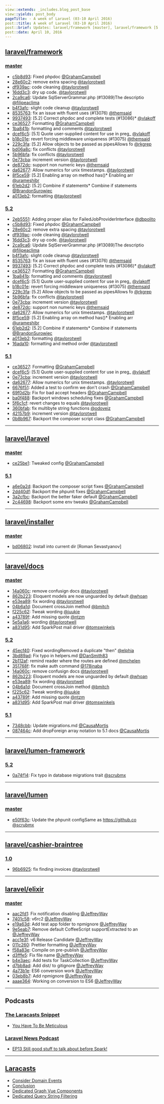 ```yaml
---
view::extends: _includes.blog_post_base
view::yields: post_body
pageTitle: - A week of Laravel (03-10 April 2016)
post::title: A week of Laravel (03-10 April 2016)
post::brief: Updates: laravel/framework [master], laravel/framework [5.2], laravel/framework [5.1], laravel/laravel [master], laravel/laravel [5.1], laravel/installer [master], laravel/docs [master], laravel/docs [5.2], laravel/docs [5.1], laravel/lumen-framework [5.2], laravel/lumen [master], laravel/cashier-braintree [1.0], laravel/elixir [master], Podcasts: The Laracasts Snippet, Laravel News Podcast, Laracasts, 
post::date: April 10, 2016
---
```


## [laravel/framework](https://github.com/laravel/framework)

### [master](https://github.com/laravel/framework/compare/master@{2016-04-03}...master@{2016-04-10})
- [c5b8d93](https://github.com/laravel/framework/commit/c5b8d9375e0a309132e8f3673be8548939bd4d2c): Fixed phpdoc [@GrahamCampbell](https://github.com/GrahamCampbell) 
- [28e60c2](https://github.com/laravel/framework/commit/28e60c2f5ddfdee35564833ac36d0f13450690e7): remove extra spacing [@taylorotwell](https://github.com/taylorotwell) 
- [df939ac](https://github.com/laravel/framework/commit/df939ac8141e70afb18317d6a85351eb77c801f2): code cleaning [@taylorotwell](https://github.com/taylorotwell) 
- [16dd3c3](https://github.com/laravel/framework/commit/16dd3c337ababe2d4e05df9e9a20e959ea311e7a): dry up code. [@taylorotwell](https://github.com/taylorotwell) 
- [2ca9ca6](https://github.com/laravel/framework/commit/2ca9ca69043230b422d518d7fbc7cf797cc4e2a6): Update SqlServerGrammar.php (#13089)The descriptio [@filipeaclima](https://github.com/filipeaclima) 
- [b4f3afc](https://github.com/laravel/framework/commit/b4f3afc038aeb67e74b5165ae73f8c3a0fe23046): slight code cleanup [@taylorotwell](https://github.com/taylorotwell) 
- [8535763](https://github.com/laravel/framework/commit/8535763fc00075279b553e8e32289419a7caf90e): fix an issue with fluent uses (#13076) [@themsaid](https://github.com/themsaid) 
- [9937493](https://github.com/laravel/framework/commit/9937493de1407aebe3926eda8271fb391df5d1c1): [5.2] Correct phpdoc and complete tests (#13086)*  [@vlakoff](https://github.com/vlakoff) 
- [ce36527](https://github.com/laravel/framework/commit/ce36527a2a04af22227d2c9f3382a7d02413ee14): Formatting [@GrahamCampbell](https://github.com/GrahamCampbell) 
- [1ba841b](https://github.com/laravel/framework/commit/1ba841b10045b1cb1da1e0028ffbaa784a80843b): formatting and comments [@taylorotwell](https://github.com/taylorotwell) 
- [dcef6c5](https://github.com/laravel/framework/commit/dcef6c5f45f37a4ab62a8623b2d0815ec4019de7): [5.1] Quote user-supplied content for use in preg_ [@vlakoff](https://github.com/vlakoff) 
- [b18c01e](https://github.com/laravel/framework/commit/b18c01edc8db22d29ce7500b68b6431561489bc9): revert forcing middleware uniqueness (#13075) [@themsaid](https://github.com/themsaid) 
- [229c3fa](https://github.com/laravel/framework/commit/229c3fa33e3527f5da775fa62085be9fa03e0daf): [5.2] Allow objects to be passed as pipesAllows fo [@rkgrep](https://github.com/rkgrep) 
- [bd06a8c](https://github.com/laravel/framework/commit/bd06a8c0ac19cacc8cfcc12443bd4d54b7f73354): fix conflicts [@taylorotwell](https://github.com/taylorotwell) 
- [5b96bfa](https://github.com/laravel/framework/commit/5b96bfa662cb813ea932383726b8fda8b0e81ee8): fix conflicts [@taylorotwell](https://github.com/taylorotwell) 
- [0e73cba](https://github.com/laravel/framework/commit/0e73cba565b0ef5b158da62f641dc6770b806102): increment version [@taylorotwell](https://github.com/taylorotwell) 
- [de872dc](https://github.com/laravel/framework/commit/de872dcf80d81d6017f567f54c475f3923841e6d): support non numeric keys [@themsaid](https://github.com/themsaid) 
- [da62677](https://github.com/laravel/framework/commit/da62677cea29ce3f5e6348c416218f11459ca3d6): Allow numerics for unix timestamps. [@taylorotwell](https://github.com/taylorotwell) 
- [8f5ce59](https://github.com/laravel/framework/commit/8f5ce59e72dc73d40147f61e34ffa766a068a2bb): [5.2] Enabling array on method has()* Enabling arr [@urameshibr](https://github.com/urameshibr) 
- [61eb2d2](https://github.com/laravel/framework/commit/61eb2d20b224324679135f08a0593c7dac08b67f): [5.2] Combine if statements* Combine if statements [@BrandonSurowiec](https://github.com/BrandonSurowiec) 
- [a013eb2](https://github.com/laravel/framework/commit/a013eb251fa20cc8149899cc74fdb4af6217e450): formatting [@taylorotwell](https://github.com/taylorotwell) 


### [5.2](https://github.com/laravel/framework/compare/5.2@{2016-04-03}...5.2@{2016-04-10})
- [2eb5551](https://github.com/laravel/framework/commit/2eb5551b92a89ae2481fbf9aaf2ecee7aa1b4c45): Adding proper alias for FailedJobProviderInterface [@dbpolito](https://github.com/dbpolito) 
- [c5b8d93](https://github.com/laravel/framework/commit/c5b8d9375e0a309132e8f3673be8548939bd4d2c): Fixed phpdoc [@GrahamCampbell](https://github.com/GrahamCampbell) 
- [28e60c2](https://github.com/laravel/framework/commit/28e60c2f5ddfdee35564833ac36d0f13450690e7): remove extra spacing [@taylorotwell](https://github.com/taylorotwell) 
- [df939ac](https://github.com/laravel/framework/commit/df939ac8141e70afb18317d6a85351eb77c801f2): code cleaning [@taylorotwell](https://github.com/taylorotwell) 
- [16dd3c3](https://github.com/laravel/framework/commit/16dd3c337ababe2d4e05df9e9a20e959ea311e7a): dry up code. [@taylorotwell](https://github.com/taylorotwell) 
- [2ca9ca6](https://github.com/laravel/framework/commit/2ca9ca69043230b422d518d7fbc7cf797cc4e2a6): Update SqlServerGrammar.php (#13089)The descriptio [@filipeaclima](https://github.com/filipeaclima) 
- [b4f3afc](https://github.com/laravel/framework/commit/b4f3afc038aeb67e74b5165ae73f8c3a0fe23046): slight code cleanup [@taylorotwell](https://github.com/taylorotwell) 
- [8535763](https://github.com/laravel/framework/commit/8535763fc00075279b553e8e32289419a7caf90e): fix an issue with fluent uses (#13076) [@themsaid](https://github.com/themsaid) 
- [9937493](https://github.com/laravel/framework/commit/9937493de1407aebe3926eda8271fb391df5d1c1): [5.2] Correct phpdoc and complete tests (#13086)*  [@vlakoff](https://github.com/vlakoff) 
- [ce36527](https://github.com/laravel/framework/commit/ce36527a2a04af22227d2c9f3382a7d02413ee14): Formatting [@GrahamCampbell](https://github.com/GrahamCampbell) 
- [1ba841b](https://github.com/laravel/framework/commit/1ba841b10045b1cb1da1e0028ffbaa784a80843b): formatting and comments [@taylorotwell](https://github.com/taylorotwell) 
- [dcef6c5](https://github.com/laravel/framework/commit/dcef6c5f45f37a4ab62a8623b2d0815ec4019de7): [5.1] Quote user-supplied content for use in preg_ [@vlakoff](https://github.com/vlakoff) 
- [b18c01e](https://github.com/laravel/framework/commit/b18c01edc8db22d29ce7500b68b6431561489bc9): revert forcing middleware uniqueness (#13075) [@themsaid](https://github.com/themsaid) 
- [229c3fa](https://github.com/laravel/framework/commit/229c3fa33e3527f5da775fa62085be9fa03e0daf): [5.2] Allow objects to be passed as pipesAllows fo [@rkgrep](https://github.com/rkgrep) 
- [5b96bfa](https://github.com/laravel/framework/commit/5b96bfa662cb813ea932383726b8fda8b0e81ee8): fix conflicts [@taylorotwell](https://github.com/taylorotwell) 
- [0e73cba](https://github.com/laravel/framework/commit/0e73cba565b0ef5b158da62f641dc6770b806102): increment version [@taylorotwell](https://github.com/taylorotwell) 
- [de872dc](https://github.com/laravel/framework/commit/de872dcf80d81d6017f567f54c475f3923841e6d): support non numeric keys [@themsaid](https://github.com/themsaid) 
- [da62677](https://github.com/laravel/framework/commit/da62677cea29ce3f5e6348c416218f11459ca3d6): Allow numerics for unix timestamps. [@taylorotwell](https://github.com/taylorotwell) 
- [8f5ce59](https://github.com/laravel/framework/commit/8f5ce59e72dc73d40147f61e34ffa766a068a2bb): [5.2] Enabling array on method has()* Enabling arr [@urameshibr](https://github.com/urameshibr) 
- [61eb2d2](https://github.com/laravel/framework/commit/61eb2d20b224324679135f08a0593c7dac08b67f): [5.2] Combine if statements* Combine if statements [@BrandonSurowiec](https://github.com/BrandonSurowiec) 
- [a013eb2](https://github.com/laravel/framework/commit/a013eb251fa20cc8149899cc74fdb4af6217e450): formatting [@taylorotwell](https://github.com/taylorotwell) 
- [16ada10](https://github.com/laravel/framework/commit/16ada102ea6684b9481652c251c28f6262d3affd): formatting and method order [@taylorotwell](https://github.com/taylorotwell) 


### [5.1](https://github.com/laravel/framework/compare/5.1@{2016-04-03}...5.1@{2016-04-10})
- [ce36527](https://github.com/laravel/framework/commit/ce36527a2a04af22227d2c9f3382a7d02413ee14): Formatting [@GrahamCampbell](https://github.com/GrahamCampbell) 
- [dcef6c5](https://github.com/laravel/framework/commit/dcef6c5f45f37a4ab62a8623b2d0815ec4019de7): [5.1] Quote user-supplied content for use in preg_ [@vlakoff](https://github.com/vlakoff) 
- [0e73cba](https://github.com/laravel/framework/commit/0e73cba565b0ef5b158da62f641dc6770b806102): increment version [@taylorotwell](https://github.com/taylorotwell) 
- [da62677](https://github.com/laravel/framework/commit/da62677cea29ce3f5e6348c416218f11459ca3d6): Allow numerics for unix timestamps. [@taylorotwell](https://github.com/taylorotwell) 
- [6676f51](https://github.com/laravel/framework/commit/6676f515a3d44d9603ec2a736b54219cfa5f118e): Added a test to confirm we don't crash [@GrahamCampbell](https://github.com/GrahamCampbell) 
- [69f0d2b](https://github.com/laravel/framework/commit/69f0d2b725660d861a03db24a4c1dd8c68b0b0d8): Fix for bad accept headers [@GrahamCampbell](https://github.com/GrahamCampbell) 
- [ba0f488](https://github.com/laravel/framework/commit/ba0f488141061f32111b21f60b12463587ef1678): Backport windows scheduling fixes [@GrahamCampbell](https://github.com/GrahamCampbell) 
- [5f6c1cf](https://github.com/laravel/framework/commit/5f6c1cf7fe1b77f47e988c16c9a17ebfad936830): revert changes to equals [@taylorotwell](https://github.com/taylorotwell) 
- [360bfab](https://github.com/laravel/framework/commit/360bfab90ef63305820dbc608832887af371636d): fix multibyte string functions [@odoveiz](https://github.com/odoveiz) 
- [42157b9](https://github.com/laravel/framework/commit/42157b919decb74acf02c554838136ae05346672): increment version [@taylorotwell](https://github.com/taylorotwell) 
- [0b8b967](https://github.com/laravel/framework/commit/0b8b96787a220cf8da56179c99594c9555591769): Backport the composer script class [@GrahamCampbell](https://github.com/GrahamCampbell) 


___

## [laravel/laravel](https://github.com/laravel/laravel)

### [master](https://github.com/laravel/laravel/compare/master@{2016-04-03}...master@{2016-04-10})
- [ce25be1](https://github.com/laravel/laravel/commit/ce25be19ebfa73b53972518de629632931e77af7): Tweaked config [@GrahamCampbell](https://github.com/GrahamCampbell) 


### [5.1](https://github.com/laravel/laravel/compare/5.1@{2016-04-03}...5.1@{2016-04-10})
- [a6e0a2d](https://github.com/laravel/laravel/commit/a6e0a2d190e1f219069f80434248658a5a0f79fa): Backport the composer script fixes [@GrahamCampbell](https://github.com/GrahamCampbell) 
- [2dd40df](https://github.com/laravel/laravel/commit/2dd40dfb40a005094ac50ccf6d1d96a4041807f9): Backport the phpunit fixes [@GrahamCampbell](https://github.com/GrahamCampbell) 
- [3a2cfbc](https://github.com/laravel/laravel/commit/3a2cfbc2f4f59e4c602781a8a49931c487d65f55): Backport the better faker default [@GrahamCampbell](https://github.com/GrahamCampbell) 
- [2c44698](https://github.com/laravel/laravel/commit/2c446984a12f01952e9df8df1b91687e78dfe200): Backport some env tweaks [@GrahamCampbell](https://github.com/GrahamCampbell) 


___

## [laravel/installer](https://github.com/laravel/installer)

### [master](https://github.com/laravel/installer/compare/master@{2016-04-03}...master@{2016-04-10})
- [bd06802](https://github.com/laravel/installer/commit/bd06802b8121e1a5e95b9028d86a2540ad07f5e1): Install into current dir [Roman Sevastyanov] 


___

## [laravel/docs](https://github.com/laravel/docs)

### [master](https://github.com/laravel/docs/compare/master@{2016-04-03}...master@{2016-04-10})
- [14a060c](https://github.com/laravel/docs/commit/14a060cff8849ee771bc771fd24dc80d7c83c063): remove confusign docs [@taylorotwell](https://github.com/taylorotwell) 
- [862b223](https://github.com/laravel/docs/commit/862b223dd35765b4c50416b417a7d41b47819f53): Eloquent models are now unguarded by default [@whoan](https://github.com/whoan) 
- [e53ea89](https://github.com/laravel/docs/commit/e53ea8966462c1aded435524c67bb601c1522f85): fix wording [@taylorotwell](https://github.com/taylorotwell) 
- [04b6a1d](https://github.com/laravel/docs/commit/04b6a1deb0d7e7a1fd682055a316ad1dc83f83b2): Document crossJoin method [@bmitch](https://github.com/bmitch) 
- [f225c62](https://github.com/laravel/docs/commit/f225c62d1c6dc89af65e920a382ea96423e658b5): Tweak wording [@juukie](https://github.com/juukie) 
- [a43789f](https://github.com/laravel/docs/commit/a43789f53254222e44a4efaebc09b40557546171): Add missing quote [@ntzm](https://github.com/ntzm) 
- [5e5a1a6](https://github.com/laravel/docs/commit/5e5a1a6bdfda5fdca471625ad0214ceb49ba8985): wording [@taylorotwell](https://github.com/taylorotwell) 
- [a831d95](https://github.com/laravel/docs/commit/a831d956f0ee62f57db5fb904fb2cd67acf9cca6): Add SparkPost mail driver [@tomswinkels](https://github.com/tomswinkels) 


### [5.2](https://github.com/laravel/docs/compare/5.2@{2016-04-03}...5.2@{2016-04-10})
- [45ecf40](https://github.com/laravel/docs/commit/45ecf4011b505c38f55dedb0b55743d514124c5e): Fixed wordingRemoved a duplicate "then" [@elphia](https://github.com/elphia) 
- [3bd89ad](https://github.com/laravel/docs/commit/3bd89ad268a1387ff47d570865e619e4efabadb4): Fix typo in helpers.md [@DanSmith83](https://github.com/DanSmith83) 
- [2b112af](https://github.com/laravel/docs/commit/2b112afef31ea390cc2f4f483ccf777d9e4938d8): remind reader where the routes are defined [@mchelen](https://github.com/mchelen) 
- [351768f](https://github.com/laravel/docs/commit/351768f7ad39de0372696ef0753b369cfb969285): fix make auth command [@178inaba](https://github.com/178inaba) 
- [14a060c](https://github.com/laravel/docs/commit/14a060cff8849ee771bc771fd24dc80d7c83c063): remove confusign docs [@taylorotwell](https://github.com/taylorotwell) 
- [862b223](https://github.com/laravel/docs/commit/862b223dd35765b4c50416b417a7d41b47819f53): Eloquent models are now unguarded by default [@whoan](https://github.com/whoan) 
- [e53ea89](https://github.com/laravel/docs/commit/e53ea8966462c1aded435524c67bb601c1522f85): fix wording [@taylorotwell](https://github.com/taylorotwell) 
- [04b6a1d](https://github.com/laravel/docs/commit/04b6a1deb0d7e7a1fd682055a316ad1dc83f83b2): Document crossJoin method [@bmitch](https://github.com/bmitch) 
- [f225c62](https://github.com/laravel/docs/commit/f225c62d1c6dc89af65e920a382ea96423e658b5): Tweak wording [@juukie](https://github.com/juukie) 
- [a43789f](https://github.com/laravel/docs/commit/a43789f53254222e44a4efaebc09b40557546171): Add missing quote [@ntzm](https://github.com/ntzm) 
- [a831d95](https://github.com/laravel/docs/commit/a831d956f0ee62f57db5fb904fb2cd67acf9cca6): Add SparkPost mail driver [@tomswinkels](https://github.com/tomswinkels) 


### [5.1](https://github.com/laravel/docs/compare/5.1@{2016-04-03}...5.1@{2016-04-10})
- [7348cbb](https://github.com/laravel/docs/commit/7348cbb8248851373aebd2a1afb1b29b09982a11): Update migrations.md [@CausaMortis](https://github.com/CausaMortis) 
- [087464c](https://github.com/laravel/docs/commit/087464ca1b09a943021126e4319f75d84aad069c): Add dropForeign array notation to 5.1 docs [@CausaMortis](https://github.com/CausaMortis) 


___

## [laravel/lumen-framework](https://github.com/laravel/lumen-framework)

### [5.2](https://github.com/laravel/lumen-framework/compare/5.2@{2016-04-03}...5.2@{2016-04-10})
- [0a74f14](https://github.com/laravel/lumen-framework/commit/0a74f14366fee0a4939746d712dd9eb570c568c0): Fix typo in database migrations trait [@scrubmx](https://github.com/scrubmx) 


___

## [laravel/lumen](https://github.com/laravel/lumen)

### [master](https://github.com/laravel/lumen/compare/master@{2016-04-03}...master@{2016-04-10})
- [e50f63c](https://github.com/laravel/lumen/commit/e50f63c019f2d4eb1b46f878d9bb514de61d9a3e): Update the phpunit configSame as https://github.co [@scrubmx](https://github.com/scrubmx) 


___

## [laravel/cashier-braintree](https://github.com/laravel/cashier-braintree)

### [1.0](https://github.com/laravel/cashier-braintree/compare/1.0@{2016-04-03}...1.0@{2016-04-10})
- [96b6925](https://github.com/laravel/cashier-braintree/commit/96b69257eeadbba9bd0333fc461565b5d0d767fe): fix finding invoices [@taylorotwell](https://github.com/taylorotwell) 


___

## [laravel/elixir](https://github.com/laravel/elixir)

### [master](https://github.com/laravel/elixir/compare/master@{2016-04-03}...master@{2016-04-10})
- [aac2fd1](https://github.com/laravel/elixir/commit/aac2fd11fe5b7868dfe23a30d54474bfa5c2f33f): Fix notification disabling [@JeffreyWay](https://github.com/JeffreyWay) 
- [7401c58](https://github.com/laravel/elixir/commit/7401c581d925f2d5bb1560d91f8c580ccad2ea51): v6rc2 [@JeffreyWay](https://github.com/JeffreyWay) 
- [e19a63d](https://github.com/laravel/elixir/commit/e19a63da2d6b4d59515c8daef04b0b72c1bdbe1d): Add test app folder to npmignore [@JeffreyWay](https://github.com/JeffreyWay) 
- [9e5eab7](https://github.com/laravel/elixir/commit/9e5eab7476be5009da6ec1a70dc730746f5e1e92): Remove default CoffeeScript supportExtracted to an [@JeffreyWay](https://github.com/JeffreyWay) 
- [acc1e3f](https://github.com/laravel/elixir/commit/acc1e3f7509cda35fbeaec1ba8dbba3957e18653): v6 Release Candidate [@JeffreyWay](https://github.com/JeffreyWay) 
- [011c260](https://github.com/laravel/elixir/commit/011c260129f19e6e1b23651377f41c4989885399): Prettier formatting [@JeffreyWay](https://github.com/JeffreyWay) 
- [f58a83e](https://github.com/laravel/elixir/commit/f58a83e6f878a6634026cbcb74c32f35e361a3e2): Compile on pre-publish [@JeffreyWay](https://github.com/JeffreyWay) 
- [d3fffe5](https://github.com/laravel/elixir/commit/d3fffe594c84e085514ec056c8aff6a7f448c1ab): Fix file name [@JeffreyWay](https://github.com/JeffreyWay) 
- [b4e3aec](https://github.com/laravel/elixir/commit/b4e3aec0e9ac246add274197be1cbce835fc96aa): Add tests for TaskCollection [@JeffreyWay](https://github.com/JeffreyWay) 
- [d7bb8ad](https://github.com/laravel/elixir/commit/d7bb8adf842d58448836d27c0d4d2c588217c594): Add dist/ to gitignore [@JeffreyWay](https://github.com/JeffreyWay) 
- [4a73b1e](https://github.com/laravel/elixir/commit/4a73b1ec97d490215f878ed53b9be158ba2e61f9): ES6 conversion work [@JeffreyWay](https://github.com/JeffreyWay) 
- [03eb8b7](https://github.com/laravel/elixir/commit/03eb8b70aa3605d5ad3322c3090ad492b447cf75): Add npmignore [@JeffreyWay](https://github.com/JeffreyWay) 
- [aaae364](https://github.com/laravel/elixir/commit/aaae364d338b5ef91deba7fe5b781542b6fb04dd): Working on conversion to ES6 [@JeffreyWay](https://github.com/JeffreyWay) 


___

## Podcasts

### [The Laracasts Snippet](http://laracasts.audio)
- [You Have To Be Meticulous](http://laracasts.simplecast.fm/20)

### [Laravel News Podcast](https://laravel-news.com)
- [EP13 Still good stuff to talk about before Spark!](http://podcast.laravel-news.com/13)


___

## [Laracasts](https://laracasts.com)
- [Consider Domain Events](https://laracasts.com/series/whip-monstrous-code-into-shape/episodes/3)
- [Conclusion](https://laracasts.com/series/laravel-5-from-scratch/episodes/18)
- [Dedicated Graph Vue Components](https://laracasts.com/series/charting-and-you/episodes/5)
- [Dedicated Query String Filtering](https://laracasts.com/series/eloquent-techniques/episodes/4)
